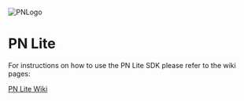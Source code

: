 ![PNLogo](https://github.com/pubnative/pubnative-android-mediation-sdk-private/blob/master/PNLogo.png)

# PN Lite #

For instructions on how to use the PN Lite SDK please refer to the wiki pages:

[PN Lite Wiki](https://github.com/pubnative/pubnative-lite-android-sdk/wiki)
